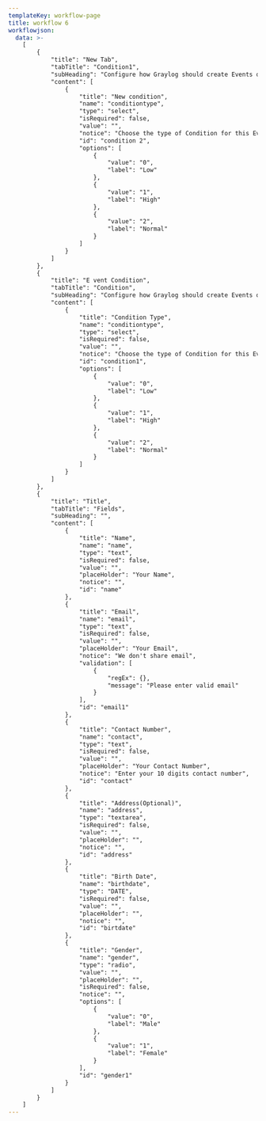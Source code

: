 ```yaml
---
templateKey: workflow-page
title: workflow 6
workflowjson:
  data: >-
    [
        {
            "title": "New Tab",
            "tabTitle": "Condition1",
            "subHeading": "Configure how Graylog should create Events of this kind. You can later use those Events as input on other Conditions, making it possible to build powerful Conditions based on others.",
            "content": [
                {
                    "title": "New condition",
                    "name": "conditiontype",
                    "type": "select",
                    "isRequired": false,
                    "value": "",
                    "notice": "Choose the type of Condition for this Event.",
                    "id": "condition 2",
                    "options": [
                        {
                            "value": "0",
                            "label": "Low"
                        },
                        {
                            "value": "1",
                            "label": "High"
                        },
                        {
                            "value": "2",
                            "label": "Normal"
                        }
                    ]
                }
            ]
        },
        {
            "title": "E vent Condition",
            "tabTitle": "Condition",
            "subHeading": "Configure how Graylog should create Events of this kind. You can later use those Events as input on other Conditions, making it possible to build powerful Conditions based on others.",
            "content": [
                {
                    "title": "Condition Type",
                    "name": "conditiontype",
                    "type": "select",
                    "isRequired": false,
                    "value": "",
                    "notice": "Choose the type of Condition for this Event.",
                    "id": "condition1",
                    "options": [
                        {
                            "value": "0",
                            "label": "Low"
                        },
                        {
                            "value": "1",
                            "label": "High"
                        },
                        {
                            "value": "2",
                            "label": "Normal"
                        }
                    ]
                }
            ]
        },
        {
            "title": "Title",
            "tabTitle": "Fields",
            "subHeading": "",
            "content": [
                {
                    "title": "Name",
                    "name": "name",
                    "type": "text",
                    "isRequired": false,
                    "value": "",
                    "placeHolder": "Your Name",
                    "notice": "",
                    "id": "name"
                },
                {
                    "title": "Email",
                    "name": "email",
                    "type": "text",
                    "isRequired": false,
                    "value": "",
                    "placeHolder": "Your Email",
                    "notice": "We don't share email",
                    "validation": [
                        {
                            "regEx": {},
                            "message": "Please enter valid email"
                        }
                    ],
                    "id": "email1"
                },
                {
                    "title": "Contact Number",
                    "name": "contact",
                    "type": "text",
                    "isRequired": false,
                    "value": "",
                    "placeHolder": "Your Contact Number",
                    "notice": "Enter your 10 digits contact number",
                    "id": "contact"
                },
                {
                    "title": "Address(Optional)",
                    "name": "address",
                    "type": "textarea",
                    "isRequired": false,
                    "value": "",
                    "placeHolder": "",
                    "notice": "",
                    "id": "address"
                },
                {
                    "title": "Birth Date",
                    "name": "birthdate",
                    "type": "DATE",
                    "isRequired": false,
                    "value": "",
                    "placeHolder": "",
                    "notice": "",
                    "id": "birtdate"
                },
                {
                    "title": "Gender",
                    "name": "gender",
                    "type": "radio",
                    "value": "",
                    "placeHolder": "",
                    "isRequired": false,
                    "notice": "",
                    "options": [
                        {
                            "value": "0",
                            "label": "Male"
                        },
                        {
                            "value": "1",
                            "label": "Female"
                        }
                    ],
                    "id": "gender1"
                }
            ]
        }
    ]
---
```

